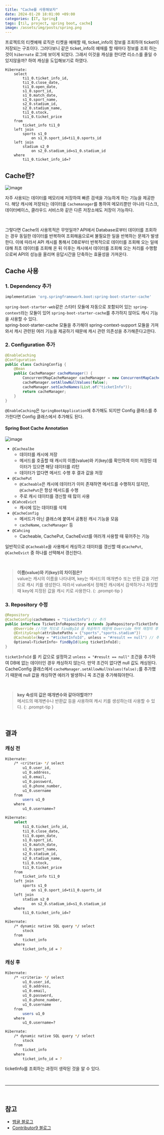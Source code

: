 ```yaml
---
title: "Cache를 사용해보자"
date: 2024-01-20 18:01:00 +09:00
categories: [IT, Spring]
tags: [til, project, spring boot, cache]
image: /assets/img/posts/spring.png
---
```



프로젝트의 티켓예매 로직은 티켓을 예매할 때, ticket_info의 정보를 조회하여 ticket이 저장되는 구조이다. 그러다보니 같은 ticket_info의 예매를 할 때마다 정보를 조회 하는 것이 `hibernate` 로그에 보이게 되었다. 그래서 이것을 캐싱을 한다면 리소스를 줄일 수 있지않을까? 하여 캐싱을 도입해보기로 하였다.

```
Hibernate: 
    select
        ti1_0.ticket_info_id,
        ti1_0.close_date,
        ti1_0.open_date,
        s1_0.sport_id,
        s1_0.match_date,
        s1_0.sport_name,
        s2_0.stadium_id,
        s2_0.stadium_name,
        ti1_0.stock,
        ti1_0.ticket_price 
    from
        ticket_info ti1_0 
    left join
        sports s1_0 
            on s1_0.sport_id=ti1_0.sports_id 
    left join
        stadium s2_0 
            on s2_0.stadium_id=s1_0.stadium_id 
    where
        ti1_0.ticket_info_id=?
```


## Cache란?

![image](https://github.com/honge7694/honge7694.github.io/assets/76715487/e5f7fd8f-3106-4f0d-9201-ab92b19a356d)

자주 사용되는 데이터를 메모리에 저장하여 빠른 검색을 가능하게 하는 기능을 제공한다. 해당 캐시에 저장되는 데이터를 `Cachemanager`를 통하여 메모리뿐만 아니라 디스크, 데이터베이스, 클라우드 서비스와 같은 다른 저장소에도 저장이 가능하다.

<br/>

그렇다면 Cache의 사용목적은 무엇일까? API에서 Database로부터 데이터를 조회하는 경우 동일한 데이터를 반복하여 조회해옴으로써 불필요한 일을 반복하는 문제가 발생한다.
이에 따라서 API 캐시를 통해서 DB로부터 반복적으로 데이터를 조회해 오는 일에 대해 최초 데이터를 조회해 온 뒤 이후는 캐시에서 데이터를 조회해 오는 처리를 수행함으로써 API의 성능을 올리며 응답시간을 단축하는 효율성을 가져온다.

## Cache 사용

### 1. Dependency 추가

```gradle
implementation 'org.springframework.boot:spring-boot-starter-cache'
```

`spring-boot-starter-web`같은 스타터 모듈에 자동으로 포함되어 있는 `spring-context`라는 모듈이 있어 `spring-boot-starter-cache`를 추가하지 않아도 캐시 기능을 사용할 수 있다.     
spring-boot-starter-cache 모듈을 추가해야 spring-context-support 모듈을 가져와서 캐시 관련된 여러 기능을 제공하기 때문에 캐시 관련 의존성을 추가해준다고한다.

### 2. Configuration 추가

```java
@EnableCaching
@Configuration
public class CachingConfig {
    @Bean
    public CacheManager cacheManager() {
        ConcurrentMapCacheManager cacheManager = new ConcurrentMapCacheManager();
        cacheManager.setAllowNullValues(false);
        cacheManager.setCacheNames(List.of("ticketInfo"));
        return cacheManager;
    }
}
```

`@EnableCaching`은 `SpringBootApplication`에 추가해도 되지만 Config 클래스를 추가한다면 Config 클래스에서 추가해도 된다.

#### Spring Boot Cache Annotation

![image](https://github.com/honge7694/honge7694.github.io/assets/76715487/b3eadf25-31ab-4ab6-9724-28099bf4c536)

+ `@Cachealbe`
	+ 데이터를 캐시에 저장
	+ 메서드를 호출할 때 캐시의 이름(value)와 키(key)를 확인하여 이미 저장된 데이터가 있으면 해당 데이터를 리턴
	+ 데이터가 없다면 메서드 수행 후 결과 값을 저장
+ `@CachePut`
	+ `@Cacheable`은 캐시에 데이터가 이미 존재하면 메서드를 수행하지 않지만, `@CachePut`은 항상 메서드를 수행
	+ 주로 캐시 데이터를 갱신할 때 많이 사용
+ `@CahceEvict`
	+ 캐시에 있는 데이터를 삭제
+ `@CacheConfig`
	+ 메서드가 아닌 클래스에 붙여서 공통된 캐시 기능을 모음
	+ `cacheName`, `cacheManager` 등
+ `@Cahcing`
	+ Cacheable, CachePut, CacheEvict를 여러개 사용할 때 묶어주는 기능

일반적으로 `@Cacheable`을 사용해서 캐싱하고 데이터를 갱신할 때 `@CachePut`, `@CacheEvict` 중 하나를 선택해서 갱신한다.

<br/>

> **이름(value)와 키(key)의 차이점은?**    
>  value는 캐시의 이름을 나타내며, key는 메서드의 매개변수 또는 반환 값을 기반으로 캐시 키를 생성한다. 따라서 value에서 정해진 캐시에서 검색하거나 저장할 때 key에 지정된 값을 캐시 키로 사용한다.
{: .prompt-tip }

### 3. Repository 수정

```java
@Repository
@CacheConfig(cacheNames = "ticketInfo") // 추가
public interface TicketInfoRepository extends JpaRepository<TicketInfo, Long> {
	@Override //기본 적으로 findById 을 제공하기 때문에 Override 하여 재정의 후 사용
	@EntityGraph(attributePaths = {"sports","sports.stadium"})
	@Cacheable(key = "#ticketInfoId", unless = "#result == null") // 추가
	Optional<TicketInfo> findById(Long ticketInfoId);
}
```

`ticketInfoId` 를 키 값으로 설정하고  `unless = "#result == null"` 조건을 추가하여 DB에 없는 데이터인 경우 캐싱하지 않는다. 만약 조건이 없다면 null 값도 캐싱된다.    
CacheConfig 클래스에서 `cacheManager.setAllowNullValues(false);`를 추가했기 때문에 null 값을 캐싱하면 에러가 발생하니 꼭 조건을 추가해줘야한다.

<br/>

> **key 속성의 값은 매개변수와 같아야할까??**    
메서드의 매개변수나 반환값 등을 사용하여 캐시 키를 생성하는데 사용할 수 있다.
{: .prompt-tip }

<br/>


## 결과

### 캐싱 전

```bash
Hibernate: 
    /* <criteria> */ select
        u1_0.user_id,
        u1_0.address,
        u1_0.email,
        u1_0.password,
        u1_0.phone_number,
        u1_0.username 
    from
        users u1_0 
    where
        u1_0.username=?

Hibernate: 
    select
        ti1_0.ticket_info_id,
        ti1_0.close_date,
        ti1_0.open_date,
        s1_0.sport_id,
        s1_0.match_date,
        s1_0.sport_name,
        s2_0.stadium_id,
        s2_0.stadium_name,
        ti1_0.stock,
        ti1_0.ticket_price 
    from
        ticket_info ti1_0 
    left join
        sports s1_0 
            on s1_0.sport_id=ti1_0.sports_id 
    left join
        stadium s2_0 
            on s2_0.stadium_id=s1_0.stadium_id 
    where
        ti1_0.ticket_info_id=?

Hibernate: 
    /* dynamic native SQL query */ select
        stock 
    from
        ticket_info 
    where
        ticket_info_id = ?
```


### 캐싱 후


```bash
Hibernate: 
    /* <criteria> */ select
        u1_0.user_id,
        u1_0.address,
        u1_0.email,
        u1_0.password,
        u1_0.phone_number,
        u1_0.username 
    from
        users u1_0 
    where
        u1_0.username=?

Hibernate: 
    /* dynamic native SQL query */ select
        stock 
    from
        ticket_info 
    where
        ticket_info_id = ?
```

ticketInfo를 조회하는 과정이 생략된 것을 알 수 있다.

<br/>

***

<br/>

## 참고

+ [뱀귤 블로그](https://bcp0109.tistory.com/385)
+ [Contributor9 블로그](https://adjh54.tistory.com/165)
